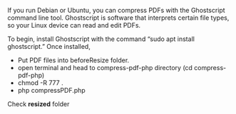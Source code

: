 If you run Debian or Ubuntu, you can compress PDFs with the Ghostscript command line tool. 
Ghostscript is software that interprets certain file types, so your Linux device can read and edit PDFs.

To begin, install Ghostscript with the command “sudo apt install ghostscript.” Once installed,

- Put PDF files into beforeResize folder.
- open terminal and head to compress-pdf-php directory (cd compress-pdf-php)
- chmod -R 777 .
- php compressPDF.php

Check <b>resized</b> folder
